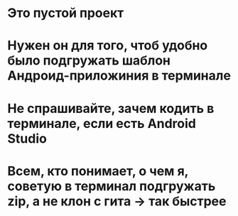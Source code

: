 # Это пустой проект
# Нужен он для того, чтоб удобно было подгружать шаблон Андроид-приложиния в терминале
# Не спрашивайте, зачем кодить в терминале, если есть Android Studio
# Всем, кто понимает, о чем я, советую в терминал подгружать zip, а не клон с гита -> так быстрее
